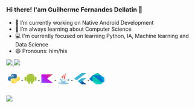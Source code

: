 ### Hi there! I'am Guilherme Fernandes Dellatin 👋

- 🏢 I’m currently working on Native Android Development
- 🌱 I’m always learning about Computer Science
- 💻 I'm currently focused on learning Python, IA, Machine learning and Data Science
- 😄 Pronouns: him/his


 <div>
  <a href="https://github.com/GuilhermeDellatin">
  <img height="180em" src="https://github-readme-stats.vercel.app/api?username=guilhermedellatin&show_icons=true&theme=dark&include_all_commits=true&count_private=true"/>
  <img height="180em" src="https://github-readme-stats.vercel.app/api/top-langs/?username=guilhermedellatin&layout=compact&langs_count=7&theme=dark"/> 
</div>
  
<div style="display: inline_block"><br>
  <img align="center" alt="Gui-Python" height="30" width="40" src="https://github.com/devicons/devicon/blob/master/icons/python/python-original.svg">
  <img align="center" alt="Gui-Android" height="30" width="40" src="https://github.com/devicons/devicon/blob/master/icons/android/android-original.svg">
  <img align="center" alt="Gui-Kt" height="30" width="40" src="https://github.com/devicons/devicon/blob/master/icons/kotlin/kotlin-original.svg">
  <img align="center" alt="Gui-Java" height="30" width="40" src="https://github.com/devicons/devicon/blob/master/icons/java/java-original.svg">
  <img align="center" alt="Gui-Flutter" height="30" width="40" src="https://github.com/devicons/devicon/blob/master/icons/flutter/flutter-original.svg">
  <img align="center" alt="Gui-Dart" height="30" width="40" src="https://github.com/devicons/devicon/blob/master/icons/dart/dart-original.svg">
</div>

##
  
<div>
    <a href="https://br.linkedin.com/in/guilherme-fernandes-dellatin" target="_blank"><img src="https://img.shields.io/badge/-LinkedIn-%230077B5?style=for-the-badge&logo=linkedin&logoColor=white" target="_blank"></a> 
</div>
